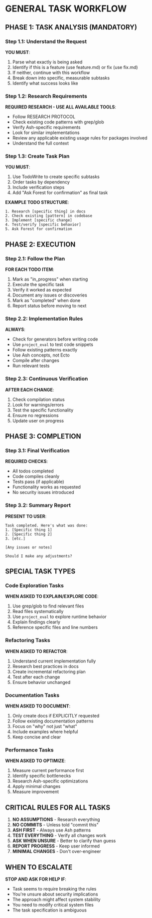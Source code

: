 # GENERAL TASK WORKFLOW

## PHASE 1: TASK ANALYSIS (MANDATORY)

### Step 1.1: Understand the Request

**YOU MUST**:

1. Parse what exactly is being asked
2. Identify if this is a feature (use feature.md) or fix (use fix.md)
3. If neither, continue with this workflow
4. Break down into specific, measurable subtasks
5. Identify what success looks like

### Step 1.2: Research Requirements

**REQUIRED RESEARCH - USE ALL AVAILABLE TOOLS**:

- Follow RESEARCH PROTOCOL
- Check existing code patterns with grep/glob
- Verify Ash-specific requirements
- Look for similar implementations
- Review any applicable existing usage rules for packages involved
- Understand the full context

### Step 1.3: Create Task Plan

**YOU MUST**:

1. Use TodoWrite to create specific subtasks
2. Order tasks by dependency
3. Include verification steps
4. Add "Ask Forest for confirmation" as final task

**EXAMPLE TODO STRUCTURE**:

```
1. Research [specific thing] in docs
2. Check existing [pattern] in codebase
3. Implement [specific change]
4. Test/verify [specific behavior]
5. Ask Forest for confirmation
```

## PHASE 2: EXECUTION

### Step 2.1: Follow the Plan

**FOR EACH TODO ITEM**:

1. Mark as "in_progress" when starting
2. Execute the specific task
3. Verify it worked as expected
4. Document any issues or discoveries
5. Mark as "completed" when done
6. Report status before moving to next

### Step 2.2: Implementation Rules

**ALWAYS**:

- Check for generators before writing code
- Use `project_eval` to test code snippets
- Follow existing patterns exactly
- Use Ash concepts, not Ecto
- Compile after changes
- Run relevant tests

### Step 2.3: Continuous Verification

**AFTER EACH CHANGE**:

1. Check compilation status
2. Look for warnings/errors
3. Test the specific functionality
4. Ensure no regressions
5. Update user on progress

## PHASE 3: COMPLETION

### Step 3.1: Final Verification

**REQUIRED CHECKS**:

- All todos completed
- Code compiles cleanly
- Tests pass (if applicable)
- Functionality works as requested
- No security issues introduced

### Step 3.2: Summary Report

**PRESENT TO USER**:

```
Task completed. Here's what was done:
1. [Specific thing 1]
2. [Specific thing 2]
3. [etc.]

[Any issues or notes]

Should I make any adjustments?
```

## SPECIAL TASK TYPES

### Code Exploration Tasks

**WHEN ASKED TO EXPLAIN/EXPLORE CODE**:

1. Use grep/glob to find relevant files
2. Read files systematically
3. Use `project_eval` to explore runtime behavior
4. Explain findings clearly
5. Reference specific files and line numbers

### Refactoring Tasks

**WHEN ASKED TO REFACTOR**:

1. Understand current implementation fully
2. Research best practices in docs
3. Create incremental refactoring plan
4. Test after each change
5. Ensure behavior unchanged

### Documentation Tasks

**WHEN ASKED TO DOCUMENT**:

1. Only create docs if EXPLICITLY requested
2. Follow existing documentation patterns
3. Focus on "why" not just "what"
4. Include examples where helpful
5. Keep concise and clear

### Performance Tasks

**WHEN ASKED TO OPTIMIZE**:

1. Measure current performance first
2. Identify specific bottlenecks
3. Research Ash-specific optimizations
4. Apply minimal changes
5. Measure improvement

## CRITICAL RULES FOR ALL TASKS

1. **NO ASSUMPTIONS** - Research everything
2. **NO COMMITS** - Unless told "commit this"
3. **ASH FIRST** - Always use Ash patterns
4. **TEST EVERYTHING** - Verify all changes work
5. **ASK WHEN UNSURE** - Better to clarify than guess
6. **REPORT PROGRESS** - Keep user informed
7. **MINIMAL CHANGES** - Don't over-engineer

## WHEN TO ESCALATE

**STOP AND ASK FOR HELP IF**:

- Task seems to require breaking the rules
- You're unsure about security implications
- The approach might affect system stability
- You need to modify critical system files
- The task specification is ambiguous
